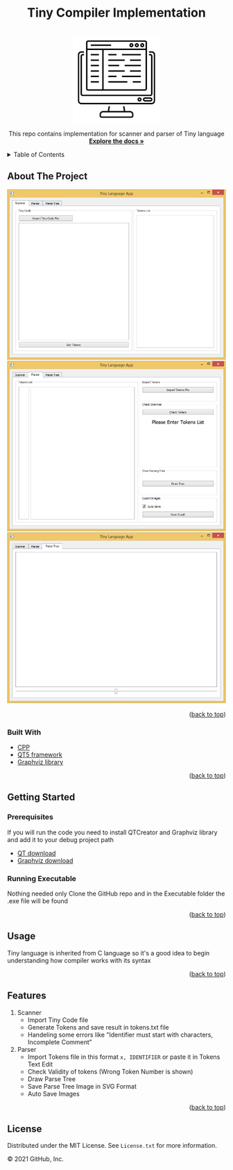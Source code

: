 <div id="top"></div>
<h1 align="center"> Tiny Compiler Implementation </h1>
<br />
<div align="center">
  <a href="https://github.com/MohamedAhmed412000/Tiny-Parser-Implementation">
    <img src="https://github.com/MohamedAhmed412000/Tiny-Parser-Implementation/blob/main/Images/ide.png" alt="Logo" width="200">
  </a>

  <p align="center">
    This repo contains implementation for scanner and parser of Tiny language
    <br />
    <a href="https://drive.google.com/file/d/1fbZ4UPeEFWRtvVoTSbfc7to7DXOMfr-G/view?usp=sharing"><strong>Explore the docs »</strong></a>
</div>



<!-- TABLE OF CONTENTS -->
<details>
  <summary>Table of Contents</summary>
  <ol>
    <li>
      <a href="#about-the-project">About The Project</a>
      <ul>
        <li><a href="#built-with">Built With</a></li>
      </ul>
    </li>
    <li>
      <a href="#getting-started">Getting Started</a>
      <ul>
        <li><a href="#prerequisites">Prerequisites</a></li>
        <li><a href="#running-executable">Running Executable</a></li>
      </ul>
    </li>
    <li><a href="#usage">Usage</a></li>
    <li><a href="#features">Features</a></li>
    <li><a href="#license">License</a></li>
  </ol>
</details>


<!-- ABOUT THE PROJECT -->
## About The Project

<img src="https://github.com/MohamedAhmed412000/Tiny-Parser-Implementation/blob/main/Images/1.PNG" alt="Scanner">
<img src="https://github.com/MohamedAhmed412000/Tiny-Parser-Implementation/blob/main/Images/2.PNG" alt="Parser">
<img src="https://github.com/MohamedAhmed412000/Tiny-Parser-Implementation/blob/main/Images/3.PNG" alt="Parse Tree Draw">


<p align="right">(<a href="#top">back to top</a>)</p>



### Built With

* [CPP](https://www.cplusplus.com/)
* [QT5 framework](https://www.qt.io/)
* [Graphviz library](https://www.graphviz.org/)


<p align="right">(<a href="#top">back to top</a>)</p>



<!-- GETTING STARTED -->
## Getting Started

### Prerequisites

If you will run the code you need to install QTCreator and Graphviz library and add it to your debug project path

* [QT download](https://www.qt.io/download)
* [Graphviz download](https://graphviz.org/download/)


### Running Executable

Nothing needed only Clone the GitHub repo and in the Executable folder the .exe file will be found

<p align="right">(<a href="#top">back to top</a>)</p>



<!-- USAGE EXAMPLES -->
## Usage

Tiny language is inherited from C language so it's a good idea to begin understanding how compiler works with its syntax

<p align="right">(<a href="#top">back to top</a>)</p>



<!-- Features -->
## Features

1. Scanner
	- Import Tiny Code file
	- Generate Tokens and save result in tokens.txt file
	- Handeling some errors like "Identifier must start with characters, Incomplete Comment"
2. Parser
	- Import Tokens file in this format ``` x, IDENTIFIER ``` or paste it in Tokens Text Edit
	- Check Validity of tokens (Wrong Token Number is shown)
	- Draw Parse Tree
	- Save Parse Tree Image in SVG Format
	- Auto Save Images

<p align="right">(<a href="#top">back to top</a>)</p>



<!-- LICENSE -->
## License

Distributed under the MIT License. See `License.txt` for more information.


© 2021 GitHub, Inc.

